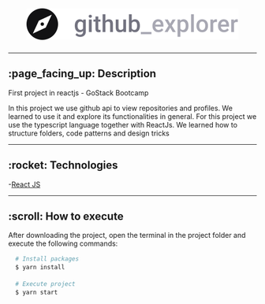 <h1 align="center">
  
  <img src="./src/assets/logo.svg"/>
  
</h1>
  
  ---

<h2>:page_facing_up: Description</h2>


First project in reactjs - GoStack Bootcamp

In this project we use github api to view repositories and profiles. We learned to use it and explore its functionalities in general. For this project we use the typescript language together with ReactJs. We learned how to structure folders, code patterns and design tricks

---

<h2> :rocket: Technologies</h2>

  -[React JS](https://reactjs.org/)
  
  ---

<h2> :scroll: How to execute</h2>

After downloading the project, open the terminal in the project folder and execute the following commands:

``` bash
  # Install packages
  $ yarn install
  
  # Execute project
  $ yarn start
```
